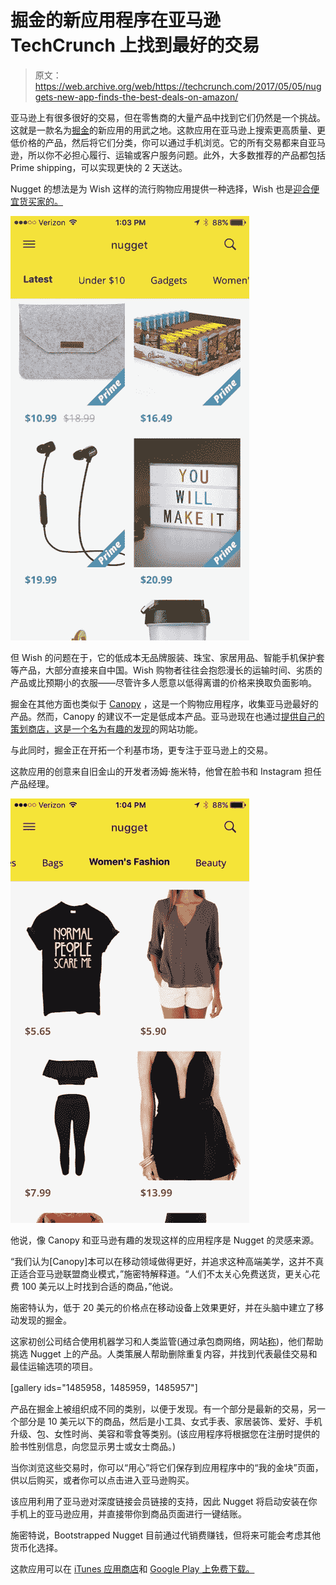 # 掘金的新应用程序在亚马逊 TechCrunch 上找到最好的交易

> 原文：<https://web.archive.org/web/https://techcrunch.com/2017/05/05/nuggets-new-app-finds-the-best-deals-on-amazon/>

亚马逊上有很多很好的交易，但在零售商的大量产品中找到它们仍然是一个挑战。这就是一款名为[掘金](https://web.archive.org/web/20221207045423/http://www.nuggetapp.co/)的新应用的用武之地。这款应用在亚马逊上搜索更高质量、更低价格的产品，然后将它们分类，你可以通过手机浏览。它的所有交易都来自亚马逊，所以你不必担心履行、运输或客户服务问题。此外，大多数推荐的产品都包括 Prime shipping，可以实现更快的 2 天送达。

Nugget 的想法是为 Wish 这样的流行购物应用提供一种选择，Wish 也是[迎合便宜货买家的。](https://web.archive.org/web/20221207045423/https://www.wsj.com/articles/wish-a-direct-from-china-shopping-app-lures-bargain-hunters-1431909072)

![](img/00f3431059702fdea66dc78b3b9d2011.png)

但 Wish 的问题在于，它的低成本无品牌服装、珠宝、家居用品、智能手机保护套等产品，大部分直接来自中国。Wish 购物者往往会抱怨漫长的运输时间、劣质的产品或比预期小的衣服——尽管许多人愿意以低得离谱的价格来换取负面影响。

掘金在其他方面也类似于 [Canopy](https://web.archive.org/web/20221207045423/https://canopy.co/app) ，这是一个购物应用程序，收集亚马逊最好的产品。然而，Canopy 的建议不一定是低成本产品。亚马逊现在也通过[提供自己的策划商店，这是一个名为有趣的发现](https://web.archive.org/web/20221207045423/https://beta.techcrunch.com/2016/11/28/amazon-expands-its-online-gift-shop-interesting-finds-adds-human-curation/)的网站功能。

与此同时，掘金正在开拓一个利基市场，更专注于亚马逊上的交易。

这款应用的创意来自旧金山的开发者汤姆·施米特，他曾在脸书和 Instagram 担任产品经理。

![](img/9baf78a64c697f0d559f4239586b3a1b.png)

他说，像 Canopy 和亚马逊有趣的发现这样的应用程序是 Nugget 的灵感来源。

“我们认为[Canopy]本可以在移动领域做得更好，并追求这种高端美学，这并不真正适合亚马逊联盟商业模式，”施密特解释道。“人们不太关心免费送货，更关心花费 100 美元以上时找到合适的商品，”他说。

施密特认为，低于 20 美元的价格点在移动设备上效果更好，并在头脑中建立了移动发现的掘金。

这家初创公司结合使用机器学习和人类监管(通过承包商网络，网站[称](https://web.archive.org/web/20221207045423/http://www.nuggetapp.co/press))，他们帮助挑选 Nugget 上的产品。人类策展人帮助删除重复内容，并找到代表最佳交易和最佳运输选项的项目。

[gallery ids="1485958，1485959，1485957"]

产品在掘金上被组织成不同的类别，以便于发现。有一个部分是最新的交易，另一个部分是 10 美元以下的商品，然后是小工具、女式手表、家居装饰、爱好、手机升级、包、女性时尚、美容和零食等类别。(该应用程序将根据您在注册时提供的脸书性别信息，向您显示男士或女士商品。)

当你浏览这些交易时，你可以“用心”将它们保存到应用程序中的“我的金块”页面，供以后购买，或者你可以点击进入亚马逊购买。

该应用利用了亚马逊对深度链接会员链接的支持，因此 Nugget 将启动安装在你手机上的亚马逊应用，并直接带你到商品页面进行一键结账。

施密特说，Bootstrapped Nugget 目前通过代销费赚钱，但将来可能会考虑其他货币化选择。

这款应用可以在 [iTunes 应用商店](https://web.archive.org/web/20221207045423/https://itunes.apple.com/us/app/nugget-the-best-stuff-on-amazon/id1213176294?ls=1&mt=8)和 [Google Play 上免费下载。](https://web.archive.org/web/20221207045423/https://play.google.com/store/apps/details?id=com.ths.colfax)